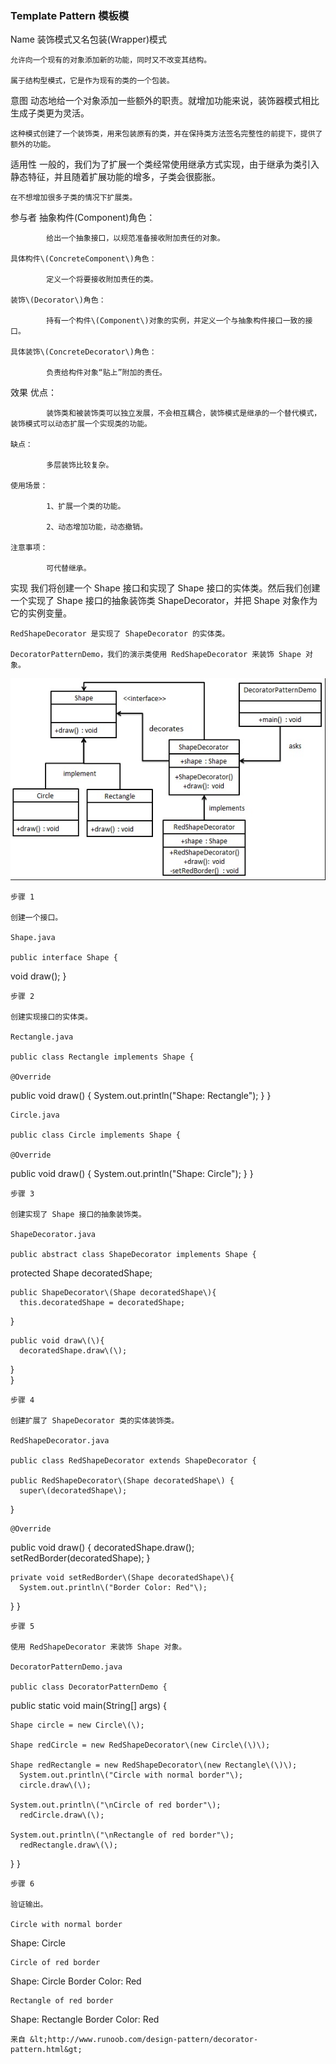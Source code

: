 ### Template Pattern 模板模

Name 	装饰模式又名包装\(Wrapper\)模式

	允许向一个现有的对象添加新的功能，同时又不改变其结构。

	属于结构型模式，它是作为现有的类的一个包装。

意图	动态地给一个对象添加一些额外的职责。就增加功能来说，装饰器模式相比生成子类更为灵活。

	这种模式创建了一个装饰类，用来包装原有的类，并在保持类方法签名完整性的前提下，提供了额外的功能。

适用性	一般的，我们为了扩展一个类经常使用继承方式实现，由于继承为类引入静态特征，并且随着扩展功能的增多，子类会很膨胀。

	在不想增加很多子类的情况下扩展类。

参与者	抽象构件\(Component\)角色：

	        给出一个抽象接口，以规范准备接收附加责任的对象。

	具体构件\(ConcreteComponent\)角色：

	        定义一个将要接收附加责任的类。

	装饰\(Decorator\)角色：

	        持有一个构件\(Component\)对象的实例，并定义一个与抽象构件接口一致的接口。

	具体装饰\(ConcreteDecorator\)角色：

	        负责给构件对象“贴上”附加的责任。

效果	优点：

	        装饰类和被装饰类可以独立发展，不会相互耦合，装饰模式是继承的一个替代模式，装饰模式可以动态扩展一个实现类的功能。

	缺点：

	        多层装饰比较复杂。

	使用场景： 

	        1、扩展一个类的功能。 

	        2、动态增加功能，动态撤销。

	注意事项：

	        可代替继承。

实现	我们将创建一个 Shape 接口和实现了 Shape 接口的实体类。然后我们创建一个实现了 Shape 接口的抽象装饰类 ShapeDecorator，并把 Shape 对象作为它的实例变量。

	RedShapeDecorator 是实现了 ShapeDecorator 的实体类。

	DecoratorPatternDemo，我们的演示类使用 RedShapeDecorator 来装饰 Shape 对象。

	
![](/assets/vvimport.png)

	步骤 1

	创建一个接口。

	Shape.java

	public interface Shape {
   void draw\(\);
}

	步骤 2

	创建实现接口的实体类。

	Rectangle.java

	public class Rectangle implements Shape {

	@Override
   public void draw\(\) {
      System.out.println\("Shape: Rectangle"\);
   }
}

	Circle.java

	public class Circle implements Shape {

	@Override
   public void draw\(\) {
      System.out.println\("Shape: Circle"\);
   }
}

	步骤 3

	创建实现了 Shape 接口的抽象装饰类。

	ShapeDecorator.java

	public abstract class ShapeDecorator implements Shape {
   protected Shape decoratedShape;

	public ShapeDecorator\(Shape decoratedShape\){
      this.decoratedShape = decoratedShape;
   }

	public void draw\(\){
      decoratedShape.draw\(\);
   }	
}

	步骤 4

	创建扩展了 ShapeDecorator 类的实体装饰类。

	RedShapeDecorator.java

	public class RedShapeDecorator extends ShapeDecorator {

	public RedShapeDecorator\(Shape decoratedShape\) {
      super\(decoratedShape\);		
   }

	@Override
   public void draw\(\) {
      decoratedShape.draw\(\);	       
      setRedBorder\(decoratedShape\);
   }

	private void setRedBorder\(Shape decoratedShape\){
      System.out.println\("Border Color: Red"\);
   }
}

	步骤 5

	使用 RedShapeDecorator 来装饰 Shape 对象。

	DecoratorPatternDemo.java

	public class DecoratorPatternDemo {
   public static void main\(String\[\] args\) {

	Shape circle = new Circle\(\);

	Shape redCircle = new RedShapeDecorator\(new Circle\(\)\);

	Shape redRectangle = new RedShapeDecorator\(new Rectangle\(\)\);
      System.out.println\("Circle with normal border"\);
      circle.draw\(\);

	System.out.println\("\nCircle of red border"\);
      redCircle.draw\(\);

	System.out.println\("\nRectangle of red border"\);
      redRectangle.draw\(\);
   }
}

	步骤 6

	验证输出。

	Circle with normal border
Shape: Circle

	Circle of red border
Shape: Circle
Border Color: Red

	Rectangle of red border
Shape: Rectangle
Border Color: Red

	

	来自 &lt;http://www.runoob.com/design-pattern/decorator-pattern.html&gt; 





